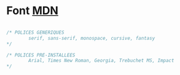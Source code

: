 # Font [MDN](https://developer.mozilla.org/fr/docs/Web/CSS/font-family)

```css

/* POLICES GENERIQUES
        serif, sans-serif, monospace, cursive, fantasy
*/

/* POLICES PRE-INSTALLEES
        Arial, Times New Roman, Georgia, Trebuchet MS, Impact
*/

```
